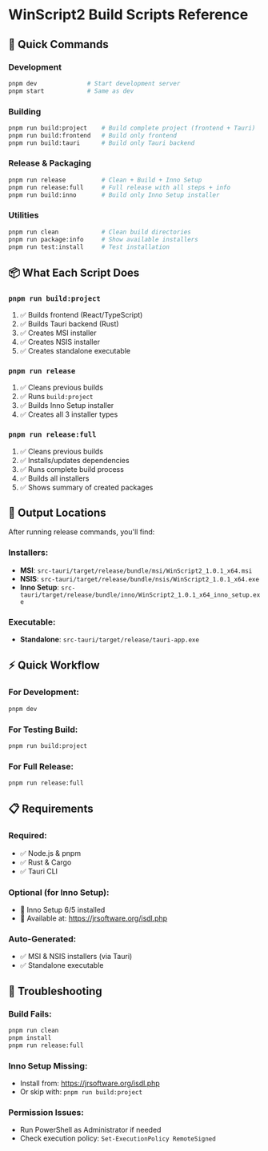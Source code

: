 # WinScript2 Build Scripts Reference

## 🚀 Quick Commands

### **Development**
```bash
pnpm dev              # Start development server
pnpm start            # Same as dev
```

### **Building**
```bash
pnpm run build:project    # Build complete project (frontend + Tauri)
pnpm run build:frontend   # Build only frontend
pnpm run build:tauri      # Build only Tauri backend
```

### **Release & Packaging**
```bash
pnpm run release          # Clean + Build + Inno Setup
pnpm run release:full     # Full release with all steps + info
pnpm run build:inno       # Build only Inno Setup installer
```

### **Utilities**
```bash
pnpm run clean            # Clean build directories
pnpm run package:info     # Show available installers
pnpm run test:install     # Test installation
```

## 📦 **What Each Script Does**

### **`pnpm run build:project`**
1. ✅ Builds frontend (React/TypeScript)
2. ✅ Builds Tauri backend (Rust)
3. ✅ Creates MSI installer
4. ✅ Creates NSIS installer
5. ✅ Creates standalone executable

### **`pnpm run release`**
1. ✅ Cleans previous builds
2. ✅ Runs `build:project`
3. ✅ Builds Inno Setup installer
4. ✅ Creates all 3 installer types

### **`pnpm run release:full`**
1. ✅ Cleans previous builds
2. ✅ Installs/updates dependencies
3. ✅ Runs complete build process
4. ✅ Builds all installers
5. ✅ Shows summary of created packages

## 🎯 **Output Locations**

After running release commands, you'll find:

### **Installers:**
- **MSI**: `src-tauri/target/release/bundle/msi/WinScript2_1.0.1_x64.msi`
- **NSIS**: `src-tauri/target/release/bundle/nsis/WinScript2_1.0.1_x64.exe`
- **Inno Setup**: `src-tauri/target/release/bundle/inno/WinScript2_1.0.1_x64_inno_setup.exe`

### **Executable:**
- **Standalone**: `src-tauri/target/release/tauri-app.exe`

## ⚡ **Quick Workflow**

### **For Development:**
```bash
pnpm dev
```

### **For Testing Build:**
```bash
pnpm run build:project
```

### **For Full Release:**
```bash
pnpm run release:full
```

## 📋 **Requirements**

### **Required:**
- ✅ Node.js & pnpm
- ✅ Rust & Cargo  
- ✅ Tauri CLI

### **Optional (for Inno Setup):**
- 🔧 Inno Setup 6/5 installed
- 📁 Available at: https://jrsoftware.org/isdl.php

### **Auto-Generated:**
- ✅ MSI & NSIS installers (via Tauri)
- ✅ Standalone executable

## 🔧 **Troubleshooting**

### **Build Fails:**
```bash
pnpm run clean
pnpm install
pnpm run release:full
```

### **Inno Setup Missing:**
- Install from: https://jrsoftware.org/isdl.php
- Or skip with: `pnpm run build:project`

### **Permission Issues:**
- Run PowerShell as Administrator if needed
- Check execution policy: `Set-ExecutionPolicy RemoteSigned`
